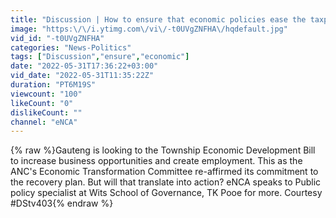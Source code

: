 ```yaml
---
title: "Discussion | How to ensure that economic policies ease the taxpayers burden"
image: "https:\/\/i.ytimg.com\/vi\/-t0UVgZNFHA\/hqdefault.jpg"
vid_id: "-t0UVgZNFHA"
categories: "News-Politics"
tags: ["Discussion","ensure","economic"]
date: "2022-05-31T17:36:22+03:00"
vid_date: "2022-05-31T11:35:22Z"
duration: "PT6M19S"
viewcount: "100"
likeCount: "0"
dislikeCount: ""
channel: "eNCA"
---
```

{% raw %}Gauteng is looking to the Township Economic Development Bill to increase business opportunities and create employment. This as the ANC's Economic Transformation Committee re-affirmed its commitment to the recovery plan. But will that translate into action? eNCA speaks to Public policy specialist at Wits School of Governance, TK Pooe for more. Courtesy #DStv403{% endraw %}
